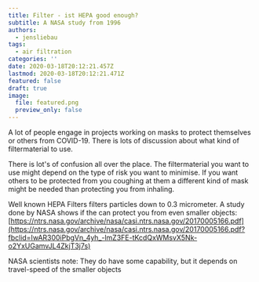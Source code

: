 ```yaml
---
title: Filter - ist HEPA good enough?
subtitle: A NASA study from 1996
authors:
  - jensliebau
tags:
  - air filtration
categories: ''
date: 2020-03-18T20:12:21.457Z
lastmod: 2020-03-18T20:12:21.471Z
featured: false
draft: true
image:
  file: featured.png
  preview_only: false
---
```

A lot of people engage in projects working on masks to protect themselves or others from COVID-19. There is lots of discussion about what kind of filtermaterial to use. 

There is lot's of confusion all over the place. The filtermaterial you want to use might depend on the type of risk you want to minimise. If you want others to be protected from you coughing at them a different kind of mask might be needed than protecting you from inhaling.

Well known HEPA Filters filters particles down to 0.3 micrometer. A study done by NASA shows if the can protect you from even smaller objects: [https://ntrs.nasa.gov/archive/nasa/casi.ntrs.nasa.gov/20170005166.pdf](https://ntrs.nasa.gov/archive/nasa/casi.ntrs.nasa.gov/20170005166.pdf?fbclid=IwAR300iPbgVn_4yh_-lmZ3FE-tKcdQxWMsvX5Nk-o2YxUGamvJL4ZkjT3j7s)

NASA scientists note: They do have some capability, but it depends on travel-speed of the smaller objects